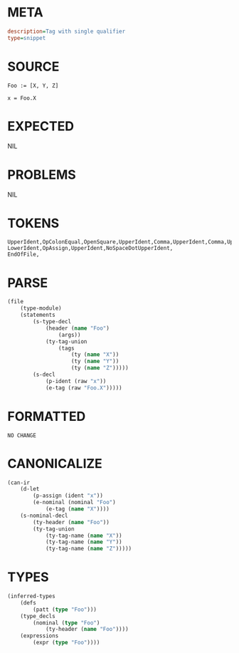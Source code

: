 # META
~~~ini
description=Tag with single qualifier
type=snippet
~~~
# SOURCE
~~~roc
Foo := [X, Y, Z]

x = Foo.X
~~~
# EXPECTED
NIL
# PROBLEMS
NIL
# TOKENS
~~~zig
UpperIdent,OpColonEqual,OpenSquare,UpperIdent,Comma,UpperIdent,Comma,UpperIdent,CloseSquare,
LowerIdent,OpAssign,UpperIdent,NoSpaceDotUpperIdent,
EndOfFile,
~~~
# PARSE
~~~clojure
(file
	(type-module)
	(statements
		(s-type-decl
			(header (name "Foo")
				(args))
			(ty-tag-union
				(tags
					(ty (name "X"))
					(ty (name "Y"))
					(ty (name "Z")))))
		(s-decl
			(p-ident (raw "x"))
			(e-tag (raw "Foo.X")))))
~~~
# FORMATTED
~~~roc
NO CHANGE
~~~
# CANONICALIZE
~~~clojure
(can-ir
	(d-let
		(p-assign (ident "x"))
		(e-nominal (nominal "Foo")
			(e-tag (name "X"))))
	(s-nominal-decl
		(ty-header (name "Foo"))
		(ty-tag-union
			(ty-tag-name (name "X"))
			(ty-tag-name (name "Y"))
			(ty-tag-name (name "Z")))))
~~~
# TYPES
~~~clojure
(inferred-types
	(defs
		(patt (type "Foo")))
	(type_decls
		(nominal (type "Foo")
			(ty-header (name "Foo"))))
	(expressions
		(expr (type "Foo"))))
~~~

